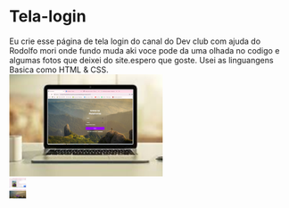 # Tela-login
Eu crie esse página de tela login do canal do Dev club com ajuda do Rodolfo mori onde fundo muda aki voce pode da uma olhada no codigo e algumas fotos que deixei do site.espero que goste.
Usei as linguangens Basica como HTML & CSS.
<br>
<img src="https://github.com/Thais-enf/tela-login/blob/f1c0c136d3332cd666b4fa7d13e151bcba3b1169/Macbook.png">
<br>
<img src="https://github.com/Thais-enf/tela-login/blob/9b6c2c2a7574b0ed9ee1ea12ecd1a8f004f038e8/resposavidade.png" width=30px;>
<br>
<img src="https://github.com/Thais-enf/tela-login/blob/edc20d100891a89e0df9f741987dd981207f3ff6/tela%20login.png" width=30px;>

